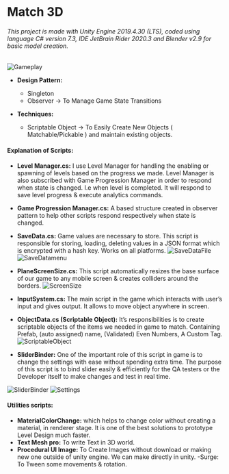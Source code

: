 # Match 3D

###### This project is made with Unity Engine 2019.4.30 (LTS), coded using language C# version 7.3, IDE JetBrain Rider 2020.3 and Blender v2.9 for basic model creation.

![Gameplay](https://user-images.githubusercontent.com/13319261/133035711-394a8bdb-3c9b-4e24-a3a8-0f8d446ac1df.png)

- **Design Pattern:** 
  - Singleton
  - Observer
    -> To Manage Game State Transitions

- **Techniques:**
    - Scriptable Object
        -> To Easily Create New Objects ( Matchable/Pickable ) and maintain existing objects. 

#### Explanation of Scripts:
- **Level Manager.cs:** I use Level Manager for handling the enabling or spawning of levels based on the progress we made. Level Manager is also subscribed with Game Progression Manager in order to respond when state is changed. I.e when level is completed. It will respond to save level progress & execute analytics commands.

- **Game Progression Manager.cs:** A based structure created in observer pattern to help other scripts respond respectively when state is changed.

- **SaveData.cs:** Game values are necessary to store. This script is responsible for storing, loading, deleting values in a JSON format which is encrypted with a hash key. Works on all platforms.
![SaveDataFile](https://user-images.githubusercontent.com/13319261/133035702-c8a76bd2-4a06-4aa0-a63a-d09d9a4724af.png)
![SaveDatamenu](https://user-images.githubusercontent.com/13319261/133035705-e24dd6b8-654b-4a0e-8978-25dcc9e89bd8.png)


- **PlaneScreenSize.cs:** This script automatically resizes the base surface of our game to any mobile screen & creates colliders around the borders.
![ScreenSize](https://user-images.githubusercontent.com/13319261/133035716-c843f96a-b838-4a84-881f-4f8906885d24.png)

- **InputSystem.cs:** The main script in the game which interacts with user’s input and gives output. It allows to move object anywhere in screen.

- **ObjectData.cs (Scriptable Object):** It’s responsibilities is to create scriptable objects of the items we needed in game to match. Containing Prefab, (auto assigned) name, (Validated) Even Numbers, A Custom Tag.
![ScriptableObject](https://user-images.githubusercontent.com/13319261/133035709-422d7090-3753-44a9-a5b0-e87ae94941df.png)

- **SliderBinder:** One of the important role of this script in game is to change the settings with ease without spending extra time.
The purpose of this script is to bind slider easily & efficiently for the QA testers or the Developer itself to make changes and test in real time.

![SliderBinder](https://user-images.githubusercontent.com/13319261/133035718-f02ee2b2-f54b-4bb2-bb49-9c61a4f1b5d4.png)
![Settings](https://user-images.githubusercontent.com/13319261/133035679-7daa0219-bf42-4224-9993-6466338214a9.png)

#### Utilities scripts: 
- **MaterialColorChange:** which helps to change color without creating a material, in renderer stage. It is one of the best solutions to prototype Level Design much faster.
- **Text Mesh pro:** To write Text in 3D world. 
- **Procedural UI Image:** To Create Images without download or making new one outside of unity engine. We can make directly in unity. -Surge: To Tween some movements & rotation.


